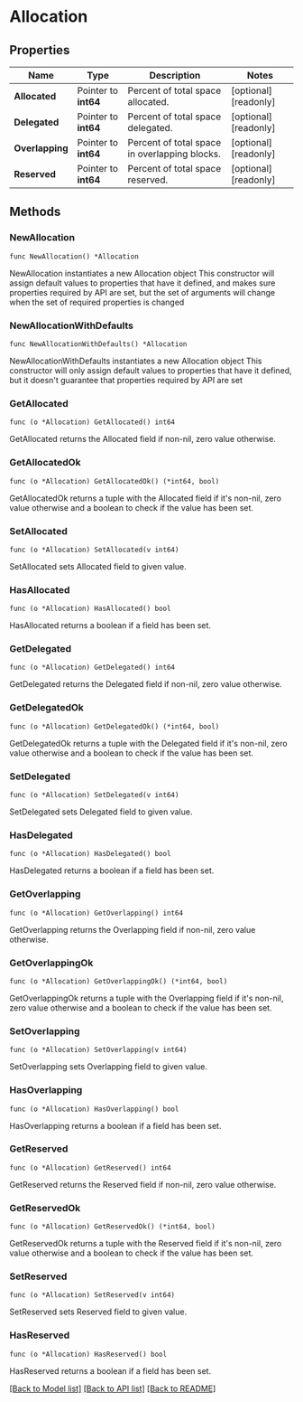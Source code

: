 # Allocation

## Properties

Name | Type | Description | Notes
------------ | ------------- | ------------- | -------------
**Allocated** | Pointer to **int64** | Percent of total space allocated. | [optional] [readonly] 
**Delegated** | Pointer to **int64** | Percent of total space delegated. | [optional] [readonly] 
**Overlapping** | Pointer to **int64** | Percent of total space in overlapping blocks. | [optional] [readonly] 
**Reserved** | Pointer to **int64** | Percent of total space reserved. | [optional] [readonly] 

## Methods

### NewAllocation

`func NewAllocation() *Allocation`

NewAllocation instantiates a new Allocation object
This constructor will assign default values to properties that have it defined,
and makes sure properties required by API are set, but the set of arguments
will change when the set of required properties is changed

### NewAllocationWithDefaults

`func NewAllocationWithDefaults() *Allocation`

NewAllocationWithDefaults instantiates a new Allocation object
This constructor will only assign default values to properties that have it defined,
but it doesn't guarantee that properties required by API are set

### GetAllocated

`func (o *Allocation) GetAllocated() int64`

GetAllocated returns the Allocated field if non-nil, zero value otherwise.

### GetAllocatedOk

`func (o *Allocation) GetAllocatedOk() (*int64, bool)`

GetAllocatedOk returns a tuple with the Allocated field if it's non-nil, zero value otherwise
and a boolean to check if the value has been set.

### SetAllocated

`func (o *Allocation) SetAllocated(v int64)`

SetAllocated sets Allocated field to given value.

### HasAllocated

`func (o *Allocation) HasAllocated() bool`

HasAllocated returns a boolean if a field has been set.

### GetDelegated

`func (o *Allocation) GetDelegated() int64`

GetDelegated returns the Delegated field if non-nil, zero value otherwise.

### GetDelegatedOk

`func (o *Allocation) GetDelegatedOk() (*int64, bool)`

GetDelegatedOk returns a tuple with the Delegated field if it's non-nil, zero value otherwise
and a boolean to check if the value has been set.

### SetDelegated

`func (o *Allocation) SetDelegated(v int64)`

SetDelegated sets Delegated field to given value.

### HasDelegated

`func (o *Allocation) HasDelegated() bool`

HasDelegated returns a boolean if a field has been set.

### GetOverlapping

`func (o *Allocation) GetOverlapping() int64`

GetOverlapping returns the Overlapping field if non-nil, zero value otherwise.

### GetOverlappingOk

`func (o *Allocation) GetOverlappingOk() (*int64, bool)`

GetOverlappingOk returns a tuple with the Overlapping field if it's non-nil, zero value otherwise
and a boolean to check if the value has been set.

### SetOverlapping

`func (o *Allocation) SetOverlapping(v int64)`

SetOverlapping sets Overlapping field to given value.

### HasOverlapping

`func (o *Allocation) HasOverlapping() bool`

HasOverlapping returns a boolean if a field has been set.

### GetReserved

`func (o *Allocation) GetReserved() int64`

GetReserved returns the Reserved field if non-nil, zero value otherwise.

### GetReservedOk

`func (o *Allocation) GetReservedOk() (*int64, bool)`

GetReservedOk returns a tuple with the Reserved field if it's non-nil, zero value otherwise
and a boolean to check if the value has been set.

### SetReserved

`func (o *Allocation) SetReserved(v int64)`

SetReserved sets Reserved field to given value.

### HasReserved

`func (o *Allocation) HasReserved() bool`

HasReserved returns a boolean if a field has been set.


[[Back to Model list]](../README.md#documentation-for-models) [[Back to API list]](../README.md#documentation-for-api-endpoints) [[Back to README]](../README.md)


